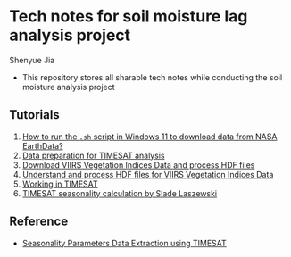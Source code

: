 # Tech notes for soil moisture lag analysis project

Shenyue Jia

- This repository stores all sharable tech notes while conducting the soil moisture analysis project

## Tutorials

1. [How to run the `.sh` script in Windows 11 to download data from NASA EarthData?](https://github.com/jiashenyue/soil-moisture-analysis-tech-notes/blob/main/01-run-shell-script-nasa-download.md)
2. [Data preparation for TIMESAT analysis](https://github.com/jiashenyue/soil-moisture-analysis-tech-notes/blob/main/02-TIMESAT-data-prep.md)
3. [Download VIIRS Vegetation Indices Data and process HDF files](https://github.com/jiashenyue/soil-moisture-analysis-tech-notes/blob/main/03-VIIRS-data-download-prep.md)
4. [Understand and process HDF files for VIIRS Vegetation Indices Data](https://github.com/jiashenyue/soil-moisture-analysis-tech-notes/blob/main/04-HDF-data-workthrough.md)
5. [Working in TIMESAT](https://github.com/jiashenyue/soil-moisture-analysis-tech-notes/blob/main/05-TIMESAT-working-guide.md)
6. [TIMESAT seasonality calculation by Slade Laszewski](https://github.com/sladel11/Timesat-seasonality)

## Reference

- [Seasonality Parameters Data Extraction using TIMESAT](https://datapartnership.org/syria-economic-monitor/notebooks/vegetation-conditions/Seasonality_Parameters_Data_Extraction.html)


  
